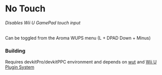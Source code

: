 # No Touch
###### Disables Wii U GamePad touch input
Can be toggled from the Aroma WUPS menu (L + DPAD Down + Minus)

### Building
Requires devkitPro/devkitPPC environment and depends on [wut](https://github.com/devkitPro/wut) and [Wii U Plugin System](https://github.com/wiiu-env/WiiUPluginSystem)
